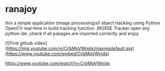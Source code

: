 # ranajoy

this a simple application (image processing)of object tracking using Python OpenCV real-time in build tracking function ,MOSSE Tracker
open any python ide ,check if all pakages are imported correctly and enjoy 

[![First github video](https://img.youtube.com/vi/CrbMpVWnjds/maxresdefault.jpg](https://www.youtube.com/embed/CrbMpVWnjds)</br>


https://www.youtube.com/watch?v=CrbMpVWnjds
